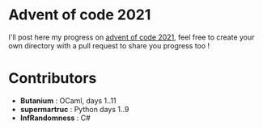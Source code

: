 # Advent of code 2021
I'll post here my progress on [advent of code 2021](https://adventofcode.com/2021), feel free to create your own directory with a pull request to share you progress too !

# Contributors
- **Butanium** : OCaml, days 1..11
- **supermartruc** : Python days 1..9
- **InfRandomness** : C#
